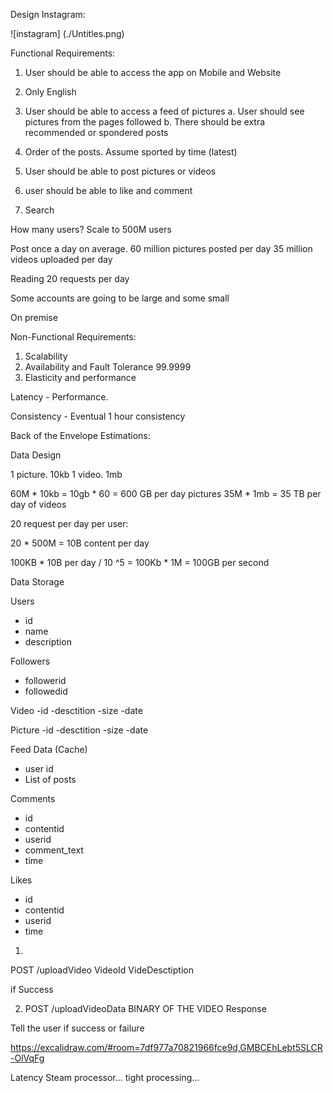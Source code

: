 Design Instagram:


![instagram] (./Untitles.png)

Functional Requirements:

1. User should be able to access the app on Mobile and Website
2. Only English
3. User should be able to access a feed of pictures
    a. User should see pictures from the pages followed
    b. There should be extra recommended or spondered posts

4. Order of the posts. Assume sported by time (latest)
5. User should be able to post pictures or videos

6. user should be able to like and comment
7. Search 


How many users?
Scale to 500M users

Post once a day on average.
60 million pictures posted per day
35 million videos uploaded per day

Reading 20 requests per day


Some accounts are going to be large and some small

On premise



Non-Functional Requirements:

1. Scalability
2. Availability and Fault Tolerance  99.9999 
3. Elasticity and performance

Latency - Performance. 

Consistency - Eventual 1 hour consistency




Back of the Envelope Estimations:


Data Design

1 picture. 
10kb
1 video.
1mb


60M * 10kb = 10gb * 60 = 600 GB per day  pictures
35M * 1mb = 35 TB per day of videos


20 request per day per user:

20 * 500M = 10B content per day 

100KB * 10B per day / 10 ^5 = 100Kb * 1M = 100GB per second


Data Storage

Users
- id
- name
- description

Followers
- followerid
- followedid

Video
-id
-desctition
-size
-date

Picture
-id
-desctition
-size
-date

Feed Data (Cache)
- user id
- List of posts


Comments 
- id
- contentid
- userid
- comment_text
- time

Likes
- id
- contentid
- userid
- time

1. 
POST /uploadVideo
VideoId
VideDesctiption

if Success

2. POST /uploadVideoData
BINARY OF THE VIDEO
Response

Tell the user if success or failure


https://excalidraw.com/#room=7df977a70821966fce9d,GMBCEhLebt5SLCR-OlVqFg


Latency Steam processor... tight processing...
